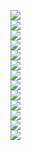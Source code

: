  ![](./boston-housing-data-plot-blue-alone.png)  
 ![](./boston-housing-data-plot-blue.png)  
 ![](./boston-housing-data-plot-gray.png)  
 ![](./boston-housing-data-plot-green.png)  
 ![](./boston-housing-data-plot-pure.png)  
 ![](./boston-housing-data-plot-red.png)  
 ![](./cost-function.png)  
 ![](./data-science-diagram.png)  
 ![](./linear-equation-alone-as-hypothesis.png)  
 ![](./linear-equation-alone.png)  
 ![](./linear-equation.png)  
 ![](./linear-equations-plot.png)  
 ![](./mse.png)  
